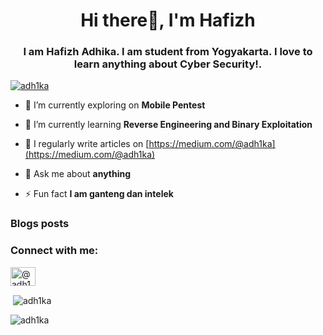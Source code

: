 <h1 align="center">Hi there👋, I'm Hafizh</h1>
<h3 align="center">I am Hafizh Adhika. I am student from <b>Yogyakarta</b>. I love to learn anything about Cyber Security!.</h3>

<p align="left"> <a href="https://github.com/ryo-ma/github-profile-trophy"><img src="https://github-profile-trophy.vercel.app/?username=adh1ka" alt="adh1ka" /></a> </p>

- 🔭 I’m currently exploring on **Mobile Pentest**

- 🌱 I’m currently learning **Reverse Engineering and Binary Exploitation**

- 📝 I regularly write articles on [https://medium.com/@adh1ka](https://medium.com/@adh1ka)

- 💬 Ask me about **anything**

- ⚡ Fun fact **I am ganteng dan intelek**

### Blogs posts
<!-- BLOG-POST-LIST:START -->
<!-- BLOG-POST-LIST:END -->

<h3 align="left">Connect with me:</h3>
<p align="left">
<a href="https://medium.com/@adh1ka" target="blank"><img align="center" src="https://raw.githubusercontent.com/rahuldkjain/github-profile-readme-generator/master/src/images/icons/Social/medium.svg" alt="@adh1ka" height="30" width="40" /></a>
</p>

<p>&nbsp;<img align="center" src="https://github-readme-stats.vercel.app/api?username=adh1ka&show_icons=true&locale=en" alt="adh1ka" /></p>

<p><img align="center" src="https://github-readme-streak-stats.herokuapp.com/?user=adh1ka&" alt="adh1ka" /></p>
